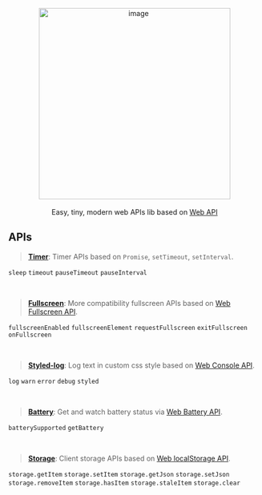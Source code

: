 <p align="center">

<img width="382" alt="image" src="https://user-images.githubusercontent.com/102238922/196332498-7fad9978-de4f-47b1-8a2b-4fdfc31dbb34.png">


<br>
<br>
Easy, tiny, modern web APIs lib based on <a href="https://developer.mozilla.org/en-US/docs/Web/API">Web API</a>
</p>


## APIs

> **[Timer](/packages/timer)**: Timer APIs based on `Promise`, `setTimeout`, `setInterval`.

`sleep` `timeout` `pauseTimeout` `pauseInterval`

<br>

> **[Fullscreen](/packages/fullscreen)**: More compatibility fullscreen APIs based on [Web Fullscreen API](https://developer.mozilla.org/en-US/docs/Web/API/Fullscreen_API).

`fullscreenEnabled` `fullscreenElement` `requestFullscreen` `exitFullscreen` `onFullscreen`

<br>

> **[Styled-log](/packages/styled-log)**: Log text in custom css style based on [Web Console API](https://developer.mozilla.org/en-US/docs/Web/API/Console_API).

`log` `warn` `error` `debug` `styled`

<br>

> **[Battery](/packages/battery)**: Get and watch battery status via [Web Battery API](https://developer.mozilla.org/en-US/docs/Web/API/Battery_Status_API).

`batterySupported` `getBattery`

<br>

> **[Storage](/packages/storage)**: Client storage APIs based on [Web localStorage API](https://developer.mozilla.org/en-US/docs/Web/API/Window/localStorage).

`storage.getItem` `storage.setItem` `storage.getJson` `storage.setJson` `storage.removeItem` `storage.hasItem` `storage.staleItem` `storage.clear`